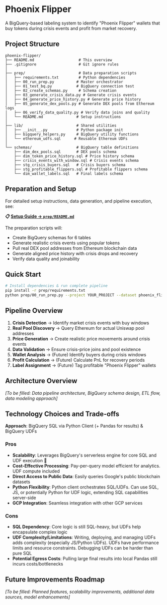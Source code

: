 # Phoenix Flipper

A BigQuery-based labeling system to identify "Phoenix Flipper" wallets that buy tokens during crisis events and profit from market recovery.

## Project Structure

```
phoenix-flipper/
├── README.md                    # This overview
├── .gitignore                   # Git ignore rules
│
├── prep/                        # Data preparation scripts
│   ├── requirements.txt         # Python dependencies
│   ├── 00_run_prep.py          # Master orchestrator  
│   ├── 01_test_bq.py           # BigQuery connection test
│   ├── 02_create_schemas.py     # Schema creation
│   ├── 03_generate_crisis_data.py # Generate crisis events
│   ├── 04_generate_price_history.py # Generate price history
│   ├── 05_generate_dex_pools.py # Generate DEX pools from Ethereum logs
│   ├── 06_verify_data_quality.py # Verify data joins and quality
│   └── README.md               # Setup instructions
│
├── lib/                        # Shared utilities
│   ├── __init__.py             # Python package init
│   ├── bigquery_helpers.py     # BigQuery utility functions
│   └── ethereum_udfs.sql      # Reusable Ethereum UDFs
│
└── schemas/                    # BigQuery table definitions
    ├── dim_dex_pools.sql       # DEX pools schema
    ├── dim_token_price_history.sql # Price history schema  
    ├── crisis_events_with_window.sql # Crisis events schema
    ├── stg_crisis_buyers.sql   # Crisis buyers schema
    ├── stg_profitable_flippers.sql # Profitable flippers schema
    └── dim_wallet_labels.sql   # Final labels schema
```

## Preparation and Setup

For detailed setup instructions, data generation, and pipeline execution, see:

**📋 [Setup Guide → `prep/README.md`](prep/README.md)**

The preparation scripts will:
- Create BigQuery schemas for 6 tables
- Generate realistic crisis events using popular tokens
- Pull real DEX pool addresses from Ethereum blockchain data
- Generate aligned price history with crisis drops and recovery
- Verify data quality and joinability

## Quick Start

```bash
# Install dependencies & run complete pipeline
pip install -r prep/requirements.txt
python prep/00_run_prep.py --project YOUR_PROJECT --dataset phoenix_flipper
```

## Pipeline Overview

1. **Crisis Detection** → Identify market crisis events with buy windows
2. **Real Pool Discovery** → Query Ethereum for actual Uniswap pool addresses  
3. **Price Generation** → Create realistic price movements around crisis events
4. **Data Validation** → Ensure crisis-price joins and pool existence
5. **Wallet Analysis** → (Future) Identify buyers during crisis windows
6. **Profit Calculation** → (Future) Calculate PnL for recovery periods
7. **Label Assignment** → (Future) Tag profitable "Phoenix Flipper" wallets

## Architecture Overview

_[To be filled: Data pipeline architecture, BigQuery schema design, ETL flow, data modeling approach]_

## Technology Choices and Trade-offs

**Approach**: BigQuery SQL via Python Client (+ Pandas for results) & BigQuery UDFs

### Pros
- **Scalability**: Leverages BigQuery's serverless engine for core SQL and UDF execution 🚀
- **Cost-Effective Processing**: Pay-per-query model efficient for analytics. UDF compute included
- **Direct Access to Public Data**: Easily queries Google's public blockchain datasets
- **Python Flexibility**: Python client orchestrates SQL/UDFs. Can use SQL, JS, or potentially Python for UDF logic, extending SQL capabilities server-side
- **GCP Integration**: Seamless integration with other GCP services

### Cons
- **SQL Dependency**: Core logic is still SQL-heavy, but UDFs help encapsulate complex logic
- **UDF Complexity/Limitations**: Writing, deploying, and managing UDFs adds complexity (especially JS/Python UDFs). UDFs have performance limits and resource constraints. Debugging UDFs can be harder than pure SQL
- **Potential Egress Costs**: Pulling large final results into local Pandas still incurs costs/bottlenecks

## Future Improvements Roadmap

_[To be filled: Planned features, scalability improvements, additional data sources, model enhancements]_
